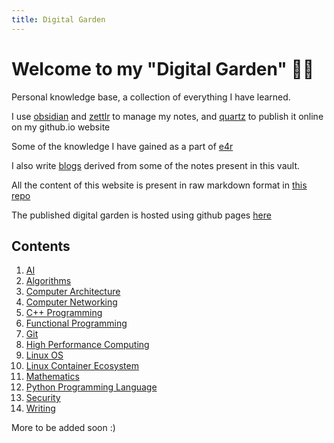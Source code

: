 ```yaml
---
title: Digital Garden
---
```


# Welcome to my "Digital Garden" 👩‍🌾

Personal knowledge base, a collection of everything I have learned.

I use [obsidian](https://obsidian.md/) and [zettlr](https://www.zettlr.com/) to manage my notes, and [quartz](https://quartz.jzhao.xyz/) to publish it online on my github.io website

Some of the knowledge I have gained as a part of [e4r](https://www.thoughtworks.com/en-in/clients/engineering-research)

I also write [blogs](https://medium.com/@maneesh29s) derived from some of the notes present in this vault.

All the content of this website is present in raw markdown format in [this repo](https://github.com/maneesh29s/digital-garden-notes)

The published digital garden is hosted using github pages [here](https://maneesh29s.github.io/digital-garden-publish/)

## Contents

1. [AI](./AI/)
1. [Algorithms](./Algorithms/)
1. [Computer Architecture](./ComputerArchitecture/)
1. [Computer Networking](./ComputerNetworking/)
1. [C++ Programming](./CPP/)
1. [Functional Programming](./FunctionalProgramming/)
1. [Git](./GitAdvanced/)
1. [High Performance Computing](./HPC/)
1. [Linux OS](./Linux/)
1. [Linux Container Ecosystem](./LinuxContainers/)
1. [Mathematics](./Mathematics/)
1. [Python Programming Language](./Python/)
1. [Security](./Security/)
1. [Writing](./Writing/)

More to be added soon :)
